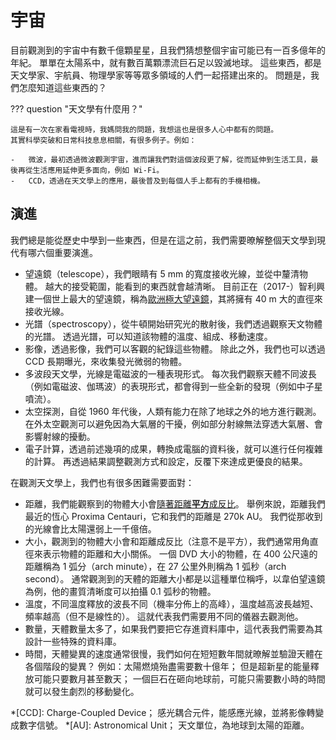 # 宇宙

目前觀測到的宇宙中有數千億顆星星，且我們猜想整個宇宙可能已有一百多億年的年紀。
單單在太陽系中，就有數百萬顆漂流巨石足以毀滅地球。
這些東西，都是天文學家、宇航員、物理學家等等眾多領域的人們一起搭建出來的。
問題是，我們怎麼知道這些東西的？

??? question "天文學有什麼用？"

    這是有一次在家看電視時，我媽問我的問題，我想這也是很多人心中都有的問題。
    其實科學突破和日常科技息息相關，有很多例子。例如：
    
    -   微波，最初透過微波觀測宇宙，進而讓我們對這個波段更了解，從而延伸到生活工具，最後再從生活應用延伸更多面向，例如 Wi-Fi。
    -   CCD，透過在天文學上的應用，最後普及到每個人手上都有的手機相機。

## 演進

我們總是能從歷史中學到一些東西，但是在這之前，我們需要暸解整個天文學到現代有哪六個重要演進。

-   望遠鏡（telescope），我們眼睛有 5 mm 的寬度接收光線，並從中釐清物體。
    越大的接受範圍，能看到的東西就會越清晰。
    目前正在（2017-）智利興建一個世上最大的望遠鏡，稱為[歐洲極大望遠鏡](https://en.wikipedia.org/wiki/Extremely_Large_Telescope)，其將擁有 40 m 大的直徑來接收光線。
-   光譜（spectroscopy），從牛頓開始研究光的散射後，我們透過觀察天文物體的光譜。
    透過光譜，可以知道該物體的溫度、組成、移動速度。
-   影像，透過影像，我們可以客觀的紀錄這些物體。
    除此之外，我們也可以透過 CCD 長期曝光，來收集發光微弱的物體。
-   多波段天文學，光線是電磁波的一種表現形式。
    每次我們觀察天體不同波長（例如電磁波、伽瑪波）的表現形式，都會得到一些全新的發現（例如中子星噴流）。
-   太空探測，自從 1960 年代後，人類有能力在除了地球之外的地方進行觀測。
    在外太空觀測可以避免因為大氣層的干擾，例如部分射線無法穿透大氣層、會影響射線的擾動。
-   電子計算，透過前述幾項的成果，轉換成電腦的資料後，就可以進行任何複雜的計算。
    再透過結果調整觀測方式和設定，反覆下來達成更優良的結果。

在觀測天文學上，我們也有很多困難需要面對：

-   距離，我們能觀察到的物體大小會[隨著距離**平方**成反比](https://en.wikipedia.org/wiki/Inverse-square_law)。
    舉例來說，距離我們最近的恆心 Proxima Centauri，它和我們的距離是 270k AU。
    我們從那收到的光線會比太陽還弱上一千億倍。
-   大小，觀測到的物體大小會和距離成反比（注意不是平方），我們通常用角直徑來表示物體的距離和大小關係。
    一個 DVD 大小的物體，在 400 公尺遠的距離稱為 1 弧分（arch minute），在 27 公里外則稱為 1 弧秒（arch second）。
    通常觀測到的天體的距離大小都是以這種單位稱呼，以韋伯望遠鏡為例，他的畫質清晰度可以拍攝 0.1 弧秒的物體。
-   溫度，不同溫度釋放的波長不同（機率分佈上的高峰），溫度越高波長越短、頻率越高（但不是線性的）。
    這就代表我們需要用不同的儀器去觀測他。
-   數量，天體數量太多了，如果我們要把它存進資料庫中，這代表我們需要為其設計一些特殊的資料庫。
-   時間，天體變異的速度通常很慢，我們如何在短短數年間就暸解並驗證天體在各個階段的變異？
    例如：太陽燃燒殆盡需要數十億年；
    但是超新星的能量釋放可能只要數月甚至數天；
    一個巨石在砸向地球前，可能只需要數小時的時間就可以發生劇烈的移動變化。

*[CCD]: Charge-Coupled Device； 感光耦合元件，能感應光線，並將影像轉變成數字信號。
*[AU]: Astronomical Unit； 天文單位，為地球到太陽的距離。
